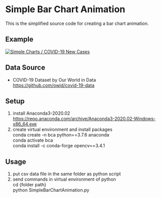 # Simple Bar Chart Animation  
  This is the simplified source code for creating a bar chart animation.  

## Example  
  [![Simple Charts / COVID-19 New Cases](https://img.youtube.com/vi/wdh5JEU8Nhs/0.jpg)](https://www.youtube.com/watch?v=wdh5JEU8Nhs "Simple Charts / COVID-19 New Cases")

## Data Source
  - COVID-19 Dataset by Our World in Data  
     https://github.com/owid/covid-19-data

## Setup  
  1. install Anaconda3-2020.02  
      https://repo.anaconda.com/archive/Anaconda3-2020.02-Windows-x86_64.exe
  2. create virtual environment and install packages  
      conda create -n bca python==3.7.6 anaconda  
      conda activate bca  
      conda install -c conda-forge opencv==3.4.1  

## Usage  
  1. put csv data file in the same folder as python script  
  2. send commands in virtual environment of python  
     cd {folder path}  
     python SimpleBarChartAnimation.py  
